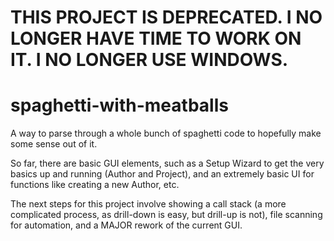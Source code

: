 # THIS PROJECT IS DEPRECATED. I NO LONGER HAVE TIME TO WORK ON IT. I NO LONGER USE WINDOWS.

# spaghetti-with-meatballs
A way to parse through a whole bunch of spaghetti code to hopefully make some sense out of it.

So far, there are basic GUI elements, such as a Setup Wizard to get the very basics up and running (Author and Project), and an extremely basic UI for functions like creating a new Author, etc.

The next steps for this project involve showing a call stack (a more complicated process, as drill-down is easy, but drill-up is not), file scanning for automation, and a MAJOR rework of the current GUI.
